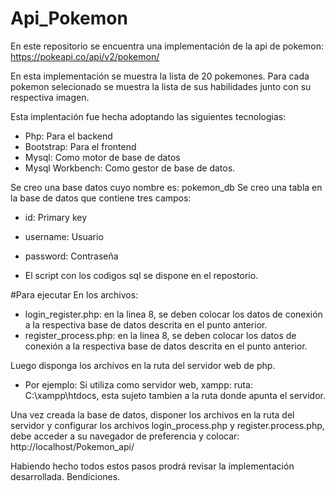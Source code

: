 # Api_Pokemon
En este repositorio se encuentra una implementación de la api de pokemon: https://pokeapi.co/api/v2/pokemon/

En esta implementación se muestra la lista de 20 pokemones. 
Para cada pokemon selecionado se muestra la lista de sus habilidades junto con su respectiva imagen.

Esta implentación fue hecha adoptando las siguientes tecnologias: 
- Php: Para el backend
- Bootstrap: Para el frontend
- Mysql: Como motor de base de datos
- Mysql Workbench: Como gestor de base de datos.

Se creo una base datos cuyo nombre es: pokemon_db
Se creo una tabla en la base de datos que contiene tres campos:
- id: Primary key
- username: Usuario
- password: Contraseña

- El script con los codigos sql se dispone en el repostorio.

#Para ejecutar
En los archivos: 
- login_register.php: en la linea 8, se deben colocar los datos de conexión a la respectiva base de datos descrita en el punto anterior. 
- register_process.php: en la linea 8, se deben colocar los datos de conexión a la respectiva base de datos descrita en el punto anterior.

Luego disponga los archivos en la ruta del servidor web de php. 
- Por ejemplo: Si utiliza como servidor web, xampp: ruta: C:\xampp\htdocs\, esta sujeto tambien a la ruta donde apunta el servidor.

Una vez creada la base de datos, disponer los archivos en la ruta del servidor y configurar los archivos login_process.php y register.process.php, debe acceder a su navegador de preferencia 
y colocar: http://localhost/Pokemon_api/

Habiendo hecho todos estos pasos prodrá revisar la implementación desarrollada. 
Bendiciones. 
